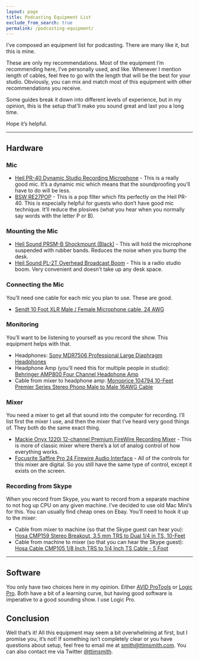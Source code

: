 ```yaml
---
layout: page
title: Podcasting Equipment List
exclude_from_search: true
permalink: /podcasting-equipment/
---
```

 
I’ve composed an equipment list for podcasting. There are many like it, but this is mine. 

These are only my recommendations. Most of the equipment I’m recommending here, I’ve personally used, and like. Whenever I mention length of cables, feel free to go with the length that will be the best for your studio. Obviously, you can mix and match most of this equipment with other recommendations you receive.

Some guides break it down into different levels of experience, but in my opinion, this is the setup that’ll make you sound great and last you a long time.

Hope it’s helpful.

---

## Hardware

### Mic
- [Heil PR-40 Dynamic Studio Recording Microphone](http://www.amazon.com/Heil-Dynamic-Studio-Recording-Microphone/dp/B00PQYBRNY/ref=sr_1_1?s=musical-instruments&ie=UTF8&qid=1438100125&sr=1-1) - This is a really good mic. It’s a dynamic mic which means that the soundproofing you’ll have to do will be less.
- [BSW RE27POP](http://www.bswusa.com/Pop-Filters-BSW-RE27POP-P1419.aspx) - This is a pop filter which fits perfectly on the Heil PR-40. This is especially helpful for guests who don’t have good mic technique. It’ll reduce the plosives (what you hear when you normally say words with the letter P or B).

### Mounting the Mic
- [Heil Sound PRSM-B Shockmount (Black)](http://www.amazon.com/Heil-Sound-PRSM-B-Shockmount-Black/dp/B00C8ADTN0/ref=pd_bxgy_267_img_y) - This will hold the microphone suspended with rubber bands. Reduces the noise when you bump the desk.
- [Heil Sound PL-2T Overhead Broadcast Boom](http://www.amazon.com/Heil-Sound-PL-2T-Overhead-Broadcast/dp/B000SZVZ74/ref=pd_bxgy_267_img_z) - This is a radio studio boom. Very convenient and doesn’t take up any desk space.

### Connecting the Mic
You’ll need one cable for each mic you plan to use. These are good.

- [Sendt 10 Foot XLR Male / Female Microphone cable, 24 AWG](http://www.amazon.com/Sendt-Foot-Female-Microphone-cable/dp/B008B2C5PW/ref=sr_1_1?s=musical-instruments&ie=UTF8&qid=1438100661&sr=1-1&keywords=Sendt+10+Foot+XLR+Male+%2F+Female+Microphone+cable%2C+24+AWG)

### Monitoring
You’ll want to be listening to yourself as you record the show. This equipment helps with that.

- Headphones: [Sony MDR7506 Professional Large Diaphragm Headphones](http://www.amazon.com/Sony-MDR7506-Professional-Diaphragm-Headphone/dp/B000AJIF4E/ref=sr_1_1?ie=UTF8&qid=1438101019&sr=8-1&keywords=Sony+MDR7506+Professional+Large+Diaphragm+Headphones)
- Headphone Amp (you’ll need this for multiple people in studio): [Behringer AMP800 Four Channel Headphone Amp](http://www.amazon.com/Behringer-AMP800-Four-Channel-Headphone/dp/B000KU87SM/ref=sr_1_1?ie=UTF8&qid=1438101137&sr=8-1&keywords=Behringer+AMP800+Four+Channel+Headphone+Amp)
- Cable from mixer to headphone amp: [Monoprice 104794 10-Feet Premier Series Stereo Phono Male to Male 16AWG Cable](http://www.amazon.com/Monoprice-104794-10-Feet-Premier-Stereo/dp/B0084PUYJA/ref=sr_1_2?s=electronics&ie=UTF8&qid=1438101259&sr=1-2&keywords=Monoprice+10-Feet+Premier+Series+Stereo+Phono+Male+to+Male+Cable)

### Mixer
You need a mixer to get all that sound into the computer for recording. I’ll list first the mixer I use, and then the mixer that I’ve heard very good things of. They both do the same exact thing.

- [Mackie Onyx 1220i 12-channel Premium FireWire Recording Mixer](http://www.amazon.com/Mackie-Onyx-1220i-FireWire-Production/dp/B002M3TQ3U) - This is more of classic mixer where there’s a lot of analog control of how everything works.
- [Focusrite Saffire Pro 24 Firewire Audio Interface](http://www.amazon.com/Focusrite-Saffire-24-Firewire-Interface/dp/B002E2R81G/ref=sr_1_1?s=musical-instruments&ie=UTF8&qid=1438101851&sr=1-1&keywords=Focusrite+Saffire+Pro+24+Firewire+Audio+Interface) - All of the controls for this mixer are digital. So you still have the same type of control, except it exists on the screen.

### Recording from Skype
When you record from Skype, you want to record from a separate machine to not hog up CPU on any given machine. I’ve decided to use old Mac Mini’s for this. You can usually find cheap ones on Ebay. You’ll need to hook it up to the mixer:

- Cable from mixer to machine (so that the Skype guest can hear you): [Hosa CMP159 Stereo Breakout, 3.5 mm TRS to Dual 1/4 in TS, 10-Feet](http://www.amazon.com/gp/product/B005HGM1D6?psc=1&redirect=true&ref_=oh_aui_detailpage_o08_s00)
- Cable from machine to mixer (so that you can hear the Skype guest): [Hosa Cable CMP105 1/8 Inch TRS to 1/4 Inch TS Cable - 5 Foot](http://www.amazon.com/gp/product/B000068O3F?psc=1&redirect=true&ref_=oh_aui_detailpage_o08_s00)

--- 

## Software
You only have two choices here in my opinion. Either [AVID ProTools](http://www.avid.com/us/products/family/pro-tools/) or [Logic Pro](http://www.apple.com/logic-pro/). Both have a bit of a learning curve, but having good software is imperative to a good sounding show. I use Logic Pro.

## Conclusion
Well that’s it! All this equipment may seem a bit overwhelming at first, but I promise you, it’s not! If something isn’t completely clear or you have questions about setup, feel free to email me at [smith@ttimsmith.com](smith@ttimsmith.com). You can also contact me via Twitter [@ttimsmith](https://twitter.com/ttimsmith).

